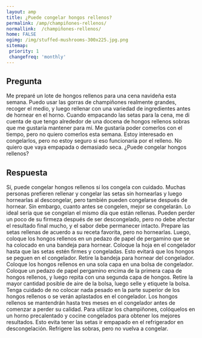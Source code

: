 ```yaml
---
layout: amp
title: ¿Puede congelar hongos rellenos?  
permalink: /amp/champiñones-rellenos/
normallink:  /champiñones-rellenos/
home: FALSE
ogimg: /img/stuffed-mushrooms-300x225.jpg.png
sitemap:
 priority: 1
 changefreq: 'monthly'
---
```




## Pregunta

Me preparé un lote de hongos rellenos para una cena navideña esta semana. Puedo usar las gorras de champiñones realmente grandes, recoger el medio, y luego rellenar con una variedad de ingredientes antes de hornear en el horno. Cuando empacando las setas para la cena, me di cuenta de que tengo alrededor de una docena de hongos rellenos sobras que me gustaría mantener para mí. Me gustaría poder comerlos con el tiempo, pero no quiero comerlos esta semana. Estoy interesado en congelarlos, pero no estoy seguro si eso funcionaría por el relleno. No quiero que vaya empapada o demasiado seca. ¿Puede congelar hongos rellenos?


<amp-img src="https://sepuedecongelar.com/img/stuffed-mushrooms-300x225.jpg" alt="¿Puede congelar hongos rellenos?" height="400" width="800"></amp-img>


## Respuesta

Sí, puede congelar hongos rellenos si los congela con cuidado. Muchas personas prefieren rellenar y congelar las setas sin hornearlas y luego hornearlas al descongelar, pero también pueden congelarse después de hornear. Sin embargo, cuanto antes se congelen, mejor se congelarán. Lo ideal sería que se congelan el mismo día que están rellenas. Pueden perder un poco de su firmeza después de ser descongelado, pero no debe afectar el resultado final mucho, y el sabor debe permanecer intacto.
Prepare las setas rellenas de acuerdo a su receta favorita, pero no hornearlas. Luego, coloque los hongos rellenos en un pedazo de papel de pergamino que se ha colocado en una bandeja para hornear. Coloque la hoja en el congelador hasta que las setas estén firmes y congeladas. Esto evitará que los hongos se peguen en el congelador. Retire la bandeja para hornear del congelador. Coloque los hongos rellenos en una sola capa en una bolsa de congelador. Coloque un pedazo de papel pergamino encima de la primera capa de hongos rellenos, y luego repita con una segunda capa de hongos.
Retire la mayor cantidad posible de aire de la bolsa, luego selle y etiquete la bolsa. Tenga cuidado de no colocar nada pesado en la parte superior de los hongos rellenos o se verán aplastados en el congelador. Los hongos rellenos se mantendrán hasta tres meses en el congelador antes de comenzar a perder su calidad. Para utilizar los champiñones, colóquelos en un horno precalentado y cocine congelados para obtener los mejores resultados. Esto evita tener las setas ir empapado en el refrigerador en descongelación. Refrigere las sobras, pero no vuelva a congelar.